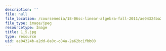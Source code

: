 ```yaml
---
description: ''
file: null
file_location: /coursemedia/18-06sc-linear-algebra-fall-2011/ae04324ba2dd8a0cc84a2a62bc1fbb00_1_5.jpg
file_type: image/jpeg
resourcetype: Image
title: 1_5.jpg
type: resource
uid: ae04324b-a2dd-8a0c-c84a-2a62bc1fbb00
---
```

